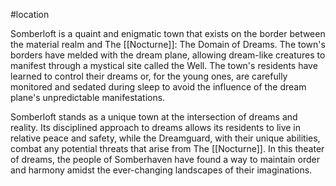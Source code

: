 #location 

Somberloft is a quaint and enigmatic town that exists on the border between the material realm and The [[Nocturne]]: The Domain of Dreams. The town's borders have melded with the dream plane, allowing dream-like creatures to manifest through a mystical site called the Well. The town's residents have learned to control their dreams or, for the young ones, are carefully monitored and sedated during sleep to avoid the influence of the dream plane's unpredictable manifestations.

Somberloft stands as a unique town at the intersection of dreams and reality. Its disciplined approach to dreams allows its residents to live in relative peace and safety, while the Dreamguard, with their unique abilities, combat any potential threats that arise from The [[Nocturne]]. In this theater of dreams, the people of Somberhaven have found a way to maintain order and harmony amidst the ever-changing landscapes of their imaginations.
